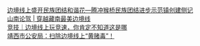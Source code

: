   
[边境线上盛开民族团结和谐花—腾冲猴桥民族团结进步示范镇创建侧记](http://www.dianyue.me/archives/751/59bfmchc5yosu66t/)  
[山南论驾 | 穿越藏南最美边境线](http://www.dianyue.me/archives/844/queo39vdthwtkbh8/)  
[竞技｜边境线上玩竞速，你肯定不知道这是哪](http://www.dianyue.me/archives/359/lfk5epb85xp4tc8r/)  
[靖西市公安局：扫除边境线上“黄赌毒”！](http://www.dianyue.me/archives/456/tkd9flg3k4dafol2/)